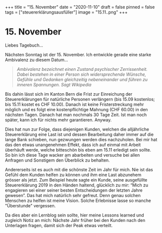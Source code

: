 +++
title = "15. November"
date = "2020-11-10"
draft = false
pinned = false
tags = ["steuererklärungsausfüller"]
image = "15.11..png"
+++
# **15. November**



Liebes Tagebuch…

Nächsten Sonntag ist der 15. November. Ich entwickle gerade eine starke Ambivalenz zu diesem Datum… 

> *Ambivalenz bezeichnet einen Zustand psychischer Zerrissenheit. [](https://de.wikipedia.org/wiki/Zerrissenheit)Dabei bestehen in einer Person sich widersprechende Wünsche, Gefühle und Gedanken gleichzeitig nebeneinander und führen zu inneren Spannungen. Sagt Wikipedia*

Bis dahin lässt sich im Kanton Bern die Frist zur Einreichung der Steuererklärungen für natürliche Personen verlängern (bis 15.09 kostenlos; bis 15.11 kostet es CHF 10.00). Danach ist keine Fristerstreckung mehr möglich und es folgt eine kostenpflichtige Mahnung (CHF 60.00) in den nächsten Tagen. Danach hat man nochmals 30 Tage Zeit. Ist man noch später, kann ich für nichts mehr garantieren. Anyway.

Dies hat nun zur Folge, dass diejenigen Kunden, welchen die alljährliche Steuererklärung eine Last ist und dessen Bearbeitung daher immer auf die lange Bank schieben, nun gezwungen werden dies nachzuholen. Bei mir hat das den etwas unangenehmen Effekt, dass ich auf einmal mit Arbeit überhäuft werde, welche bitteschön bis eben am 15.11 erledigt sein sollte. So bin ich diese Tage wacker am abarbeiten und versuche bei allen Anfragen und Sonstigem den Überblick zu behalten. 

Andererseits ist es auch mit die schönste Zeit im Jahr für mich. Nie ist das Gefühl dem Kunden helfen zu können und ihm eine Last abzunehem grösser als jetzt. Zum Beispiel heute sagte ein Kunde, seine ausgefüllte Steuererklärung 2019 in den Händen haltend, glücklich zu mir: “Mich zu engagieren sei einer seiner besten Entscheidungen der letzten Jahre gewesen”. Das hat mich natürlich sehr gefreut. Denn genau solchen Menschen zu helfen ist meine Vision. Solche Erlebnisse lasse so manche "Überstunde" vergessen.

Da dies aber ein Lernblog sein sollte, hier meine Lessons learned und zugleich Notiz an mich: Nächste Jahr früher bei den Kunden nach den Unterlagen fragen, damit sich der Peak etwas verteilt.